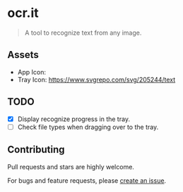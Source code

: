 # ocr.it

> A tool to recognize text from any image.

## Assets

- App Icon: 
- Tray Icon: https://www.svgrepo.com/svg/205244/text

## TODO

- [x] Display recognize progress in the tray.
- [ ] Check file types when dragging over to the tray.

## Contributing

Pull requests and stars are highly welcome.

For bugs and feature requests, please [create an issue](https://github.com/bubkoo/ocr.it/issues/new).

